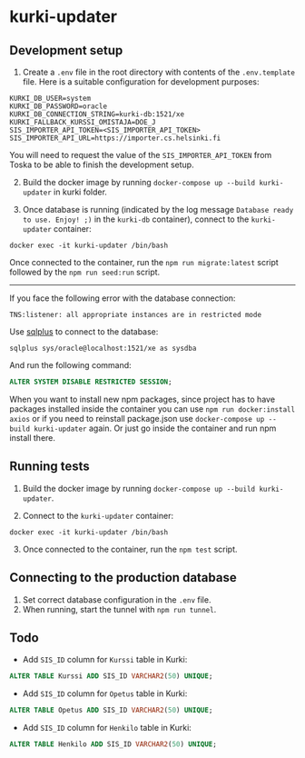 # kurki-updater

## Development setup

1. Create a `.env` file in the root directory with contents of the `.env.template` file. Here is a suitable configuration for development purposes:

```
KURKI_DB_USER=system
KURKI_DB_PASSWORD=oracle
KURKI_DB_CONNECTION_STRING=kurki-db:1521/xe
KURKI_FALLBACK_KURSSI_OMISTAJA=DOE_J
SIS_IMPORTER_API_TOKEN=<SIS_IMPORTER_API_TOKEN>
SIS_IMPORTER_API_URL=https://importer.cs.helsinki.fi
```

You will need to request the value of the `SIS_IMPORTER_API_TOKEN` from Toska to be able to finish the development setup.

2. Build the docker image by running `docker-compose up --build kurki-updater` in kurki folder.

3. Once database is running (indicated by the log message `Database ready to use. Enjoy! ;)` in the `kurki-db` container), connect to the `kurki-updater` container:

```
docker exec -it kurki-updater /bin/bash
```

Once connected to the container, run the `npm run migrate:latest` script followed by the `npm run seed:run` script.

---

If you face the following error with the database connection:

```
TNS:listener: all appropriate instances are in restricted mode
```

Use [sqlplus](https://zwbetz.com/install-sqlplus-on-a-mac/) to connect to the database:

```
sqlplus sys/oracle@localhost:1521/xe as sysdba
```

And run the following command:

```sql
ALTER SYSTEM DISABLE RESTRICTED SESSION;
```

When you want to install new npm packages, since project has to have packages installed inside the container you can use
`npm run docker:install axios` or if you need to reinstall package.json use `docker-compose up --build kurki-updater` again. Or just go inside the container and run npm install there.

## Running tests

1. Build the docker image by running `docker-compose up --build kurki-updater`.

2. Connect to the `kurki-updater` container:

```
docker exec -it kurki-updater /bin/bash
```

3. Once connected to the container, run the `npm test` script.

## Connecting to the production database

1. Set correct database configuration in the `.env` file.
2. When running, start the tunnel with `npm run tunnel`.

## Todo

- Add `SIS_ID` column for `Kurssi` table in Kurki:

```sql
ALTER TABLE Kurssi ADD SIS_ID VARCHAR2(50) UNIQUE;
```

- Add `SIS_ID` column for `Opetus` table in Kurki:

```sql
ALTER TABLE Opetus ADD SIS_ID VARCHAR2(50) UNIQUE;
```

- Add `SIS_ID` column for `Henkilo` table in Kurki:

```sql
ALTER TABLE Henkilo ADD SIS_ID VARCHAR2(50) UNIQUE;
```
